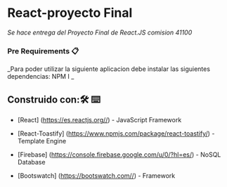 # React-proyecto Final

_Se hace entrega del Proyecto Final de React.JS comision 41100_

### Pre Requirements 📋

_Para poder utilizar la siguiente aplicacion debe instalar las siguientes dependencias:
NPM I _

## Construido con:🛠️ ⌨️
 

* [React] (https://es.reactjs.org//) - JavaScript Framework

* [React-Toastify] (https://www.npmjs.com/package/react-toastify/) - Template Engine

* [Firebase] (https://console.firebase.google.com/u/0/?hl=es/) - NoSQL Database

* [Bootswatch] (https://bootswatch.com//) - Framework

